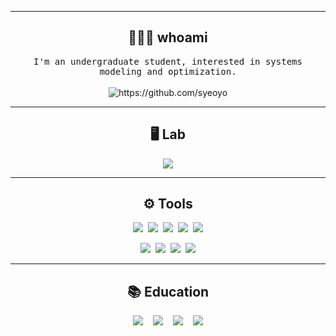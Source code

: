 <hr>
<h2 align="center"> 👩🏻‍💻 whoami</h2>
<p align="center">
  <samp> I'm an undergraduate student, interested in systems modeling and optimization.
  </samp>
  <br> <br>
  <img src="https://komarev.com/ghpvc/?username=syeoyo" alt="https://github.com/syeoyo" />
</p>

<hr>

<h2 align="center"> 🖥️ Lab</h2>
<p align="center" align='right'>
  <a target="_blank"href="https://symply.yonsei.ac.kr/"><img src="https://img.shields.io/badge/SYMPLY-1766FF?&style=for-the-badge&logo=sega&logoColor=white" /></a>
</p>
<hr>

<h2 align="center"> ⚙️ Tools</h2>
<p align="center">
  <img src="https://img.shields.io/badge/Python-3776AB?style=for-the-badge&logo=Python&logoColor=white"/>&nbsp;
  <img src="https://img.shields.io/badge/R-276DC3?style=for-the-badge&logo=R&logoColor=white"/>&nbsp;
  <img src="https://img.shields.io/badge/Java-007396?style=for-the-badge&logo=Java&logoColor=white"/>&nbsp;
  <img src="https://img.shields.io/badge/CPLEX-004088?style=for-the-badge&logo=cplex&logoColor=white"/>&nbsp;
  <img src="https://img.shields.io/badge/SimpleX-000000?style=for-the-badge&logo=SimpleX&logoColor=white"/>
</p>
<p align="center">
  <img src="https://img.shields.io/badge/Gurobi-EE4C2C?style=for-the-badge&logo=Gurobi&logoColor=white"/>&nbsp;
  <img src="https://img.shields.io/badge/TensorFlow-FF6F00?style=for-the-badge&logo=TensorFlow&logoColor=white"/>&nbsp;
  <img src="https://img.shields.io/badge/PyTorch-EE4C2C?style=for-the-badge&logo=PyTorch&logoColor=white"/>&nbsp;
  <img src="https://img.shields.io/badge/Arena-CD163F?style=for-the-badge&logo=rockwell automation&logoColor=white"/>
</p>
<hr>

<h2 align="center"> 📚 Education </h2>
<p align="center" align='right'>
  <a target="_blank"href="https://ie.yonsei.ac.kr/ie/index.do"><img src="https://img.shields.io/badge/Yonsei IIE-00205B?&style=for-the-badge&logo=eagle&logoColor=white" /></a>&nbsp;&nbsp;&nbsp;
  <a target="_blank"href="https://uic.yonsei.ac.kr/main/main.asp"><img src="https://img.shields.io/badge/Yonsei UIC-00205B?&style=for-the-badge&logo=eagle&logoColor=white" /></a>&nbsp;&nbsp;&nbsp;
  <a target="_blank"href="https://cas.nyu.edu/"><img src="https://img.shields.io/badge/NYU CAS-56018D?&style=for-the-badge&logo=new york times&logoColor=white" /></a>&nbsp;&nbsp;&nbsp;
  <a target="_blank"href="http://english.minjok.hs.kr/contents/main.php"><img src="https://img.shields.io/badge/KMLA-ffc0cb?&style=for-the-badge&logo=red candle games&logoColor=white" /></a>
</p>
